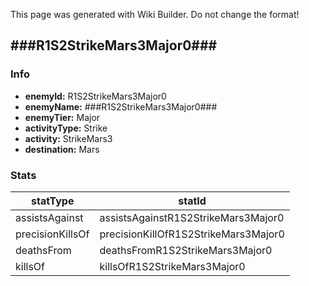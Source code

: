 <span class="wiki-builder">This page was generated with Wiki Builder. Do not change the format!</span>

## ###R1S2StrikeMars3Major0###
### Info
* **enemyId:** R1S2StrikeMars3Major0
* **enemyName:** ###R1S2StrikeMars3Major0###
* **enemyTier:** Major
* **activityType:** Strike
* **activity:** StrikeMars3
* **destination:** Mars

### Stats
statType | statId
-------- | ------
assistsAgainst | assistsAgainstR1S2StrikeMars3Major0
precisionKillsOf | precisionKillOfR1S2StrikeMars3Major0
deathsFrom | deathsFromR1S2StrikeMars3Major0
killsOf | killsOfR1S2StrikeMars3Major0

